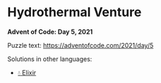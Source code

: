 # Hydrothermal Venture

**Advent of Code: Day 5, 2021**

Puzzle text: https://adventofcode.com/2021/day/5

Solutions in other languages:

- [💧 Elixir](../../../elixir/lib/2021/05_hydrothermal_venture)
